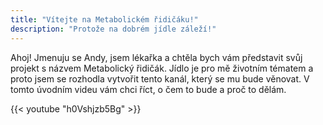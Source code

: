 ```yaml
---
title: "Vítejte na Metabolickém řidičáku!"
description: "Protože na dobrém jídle záleží!"
---
```


Ahoj! Jmenuju se Andy, jsem lékařka a chtěla bych vám představit svůj projekt s názvem Metabolický řidičák. Jídlo je pro mě životním tématem a proto jsem se rozhodla vytvořit tento kanál, který se mu bude věnovat. V tomto úvodním videu vám chci říct, o čem to bude a proč to dělám.


{{< youtube "h0Vshjzb5Bg" >}}

